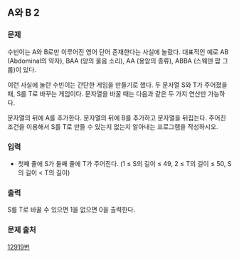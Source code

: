 ## A와 B 2

### 문제

수빈이는 A와 B로만 이루어진 영어 단어 존재한다는 사실에 놀랐다. 대표적인 예로 AB (Abdominal의 약자), BAA (양의 울음 소리), AA (용암의 종류), ABBA (스웨덴 팝 그룹)이 있다.

이런 사실에 놀란 수빈이는 간단한 게임을 만들기로 했다. 두 문자열 S와 T가 주어졌을 때, S를 T로 바꾸는 게임이다. 문자열을 바꿀 때는 다음과 같은 두 가지 연산만 가능하다.

문자열의 뒤에 A를 추가한다.
문자열의 뒤에 B를 추가하고 문자열을 뒤집는다.
주어진 조건을 이용해서 S를 T로 만들 수 있는지 없는지 알아내는 프로그램을 작성하시오.

### 입력

- 첫째 줄에 S가 둘째 줄에 T가 주어진다. (1 ≤ S의 길이 ≤ 49, 2 ≤ T의 길이 ≤ 50, S의 길이 < T의 길이)

### 출력

S를 T로 바꿀 수 있으면 1을 없으면 0을 출력한다.

### 문제 출처

[12919번](https://www.acmicpc.net/problem/12919)
